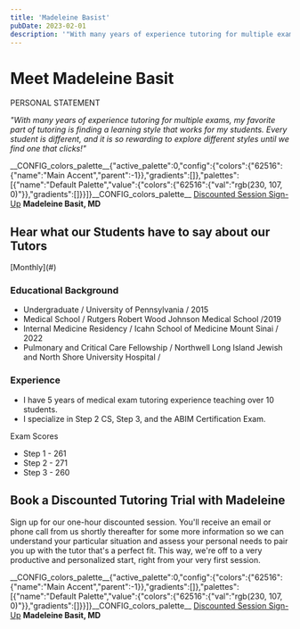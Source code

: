 ```yaml
---
title: 'Madeleine Basist'
pubDate: 2023-02-01
description: '"With many years of experience tutoring for multiple exams, my favorite part of tutoring is finding a learning style that works for my students. Every stud'
---
```


# Meet Madeleine Basit

PERSONAL STATEMENT

_"With many years of experience tutoring for multiple exams, my favorite part of tutoring is finding a learning style that works for my students. Every student is different, and it is so rewarding to explore different styles until we find one that clicks!"_

\_\_CONFIG_colors_palette\_\_{"active_palette":0,"config":{"colors":{"62516":{"name":"Main Accent","parent":-1}},"gradients":\[\]},"palettes":\[{"name":"Default Palette","value":{"colors":{"62516":{"val":"rgb(230, 107, 0)"}},"gradients":\[\]}}\]}\_\_CONFIG_colors_palette\_\_ [Discounted Session Sign-Up](/purchase-discounted-session/)
**Madeleine Basit, MD**

## Hear what our Students have to say about our Tutors

\[Monthly](#)

### Educational Background

- Undergraduate / University of Pennsylvania / 2015
- Medical School / Rutgers Robert Wood Johnson Medical School /2019
- Internal Medicine Residency / Icahn School of Medicine Mount Sinai / 2022
- Pulmonary and Critical Care Fellowship / Northwell Long Island Jewish and North Shore University Hospital /

### Experience

- I have 5 years of medical exam tutoring experience teaching over 10 students. 
- I specialize in Step 2 CS, Step 3, and the ABIM Certification Exam.

Exam Scores

- Step 1 - 261
- Step 2 - 271
- Step 3 - 260

## Book a Discounted Tutoring Trial with Madeleine

Sign up for our one-hour discounted session. You'll receive an email or phone call from us shortly thereafter for some more information so we can understand your particular situation and assess your personal needs to pair you up with the tutor that's a perfect fit. This way, we're off to a very productive and personalized start, right from your very first session.

\_\_CONFIG_colors_palette\_\_{"active_palette":0,"config":{"colors":{"62516":{"name":"Main Accent","parent":-1}},"gradients":\[\]},"palettes":\[{"name":"Default Palette","value":{"colors":{"62516":{"val":"rgb(230, 107, 0)"}},"gradients":\[\]}}\]}\_\_CONFIG_colors_palette\_\_ [Discounted Session Sign-Up](/purchase-discounted-session/)
**Madeleine Basit, MD**
